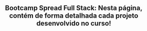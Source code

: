<h2 align="center">Bootcamp Spread Full Stack:  Nesta página, contém de forma detalhada cada projeto desenvolvido no curso! </h2>
